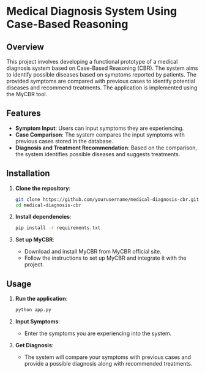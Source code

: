# Medical Diagnosis System Using Case-Based Reasoning

## Overview

This project involves developing a functional prototype of a medical diagnosis system based on Case-Based Reasoning (CBR). The system aims to identify possible diseases based on symptoms reported by patients. The provided symptoms are compared with previous cases to identify potential diseases and recommend treatments. The application is implemented using the MyCBR tool.

## Features

- **Symptom Input**: Users can input symptoms they are experiencing.
- **Case Comparison**: The system compares the input symptoms with previous cases stored in the database.
- **Diagnosis and Treatment Recommendation**: Based on the comparison, the system identifies possible diseases and suggests treatments.

## Installation

1. **Clone the repository**:
    ```bash
    git clone https://github.com/yourusername/medical-diagnosis-cbr.git
    cd medical-diagnosis-cbr
    ```

2. **Install dependencies**:
    ```bash
    pip install -r requirements.txt
    ```

3. **Set up MyCBR**:
    - Download and install MyCBR from MyCBR official site.
    - Follow the instructions to set up MyCBR and integrate it with the project.

## Usage

1. **Run the application**:
    ```bash
    python app.py
    ```

2. **Input Symptoms**:
    - Enter the symptoms you are experiencing into the system.

3. **Get Diagnosis**:
    - The system will compare your symptoms with previous cases and provide a possible diagnosis along with recommended treatments.



